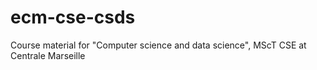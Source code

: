# ecm-cse-csds
Course material for "Computer science and data science", MScT CSE at Centrale Marseille
